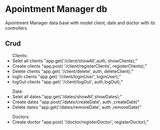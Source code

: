 # Apointment Manager db
Apointment Manager data base with model client, date and doctor with its controllers.


## Crud
<ul>
Clients: 
      <li>  Selet all clients "app.get('/client/showAll',auth, showClients);" </li>
      <li>  Create clients "app.post( '/client/registerClients', registerClients);" </li>
      <li>  Delete clients "app.get( '/client/delete', auth, deleteClient);" </li>
      <li>  logIn clients "app.get( '/client/loginUser', loginUser);" </li>
      <li>  logOut clients "app.get( '/client/logOut', auth,logOut);" </li>

</ul>
<ul>
Date:  
      <li>  Selet all dates "app.get('/dates/showAll',showDates);" </li>
      <li>  Create dates "app.post('/dates/createDate', auth ,createDate)" </li>
      <li>  Delete dates "app.get('/dates/removeDate', auth ,removeDate)" </li>

</ul>
<ul>
Doctors:
      <li>  Create doctor "app.post( '/doctor/registerDoctor', registerDoctor);" </li>
</ul>  
